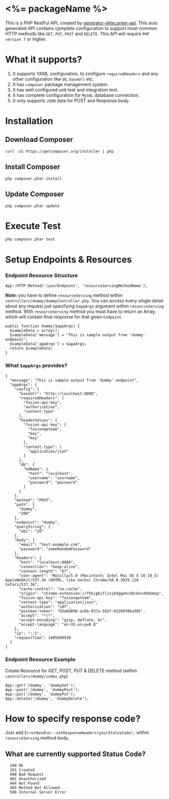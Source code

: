 # <%= packageName %>
This is a PHP RestFul API, created by [generator-elitecareer-api](https://github.com/mkhan004/generator-elitecareer-api). This auto generated API contains cpmplete configuration to support most common HTTP methods like `GET`, `PUT`, `POST` and `DELETE`. This API will require `PHP version 7` or higher. 

# What it supports?
1. It supports YAML configuration, to configure `requiredHeaders` and any other configuration like `db`, `baseUrl` etc.
2. It has `composer` package management system.
3. It has well configured unit test and integration test.
4. It has complete configuration for `MySQL` database connection.
5. It only supports `JSON` data for POST and Response body.

# Installation

## Download Composer
```
curl -sS https://getcomposer.org/installer | php
```

## Install Composer
```
php composer.phar install
```

## Update Composer
```
php composer.phar update
```

# Execute Test
```
php composer.phar test
```
# Setup Endpoints & Resources
### Endpoint Resource Structure
```
App::HTTP_Method('/yourEndpoint', 'resourceServingMethodName');
```
<b>Note: </b> you have to define `resourceServing` method within `controllers/dummy/dummyController.php`. You can access every single detail about any request just specifying `$appArgs` argument within `resourceServing` method. With `resourceServing` method you must have to return an Array, which will contain final response for that given `Endpoint`.
```
public function dummy($appArgs) {
  $sampleData = array();
  $sampleData['message'] = "This is sample output from 'dummy' endpoint";
  $sampleData['appArgs'] = $appArgs;
  return $sampleData;
}
```

### What `$appArgs` provides?
```
{
  "message": "This is sample output from 'dummy' endpoint",
  "appArgs": {
    "config": {
      "baseUrl": "http://localhost:8888",
      "requiredHeaders": [
        "fusion-api-key",
        "authorization",
        "content-type"
      ],
      "headerValues": {
        "fusion-api-key": [
          "fusionqateam",
          "key",
          "key"
        ],
        "content-type": [
          "application/json"
        ]
      },
      "db": {
        "bdName": {
          "host": "localhost",
          "username": "username",
          "password": "password"
        }
      }
    },
    "method": "POST",
    "path": [
      "dummy",
      "200"
    ],
    "endpoint": "dummy",
    "queryString": {
      "abc": "20"
    },
    "body": {
      "email": "test.example.com",
      "password": "someRandomPassword"
    },
    "headers": {
      "host": "localhost:8888",
      "connection": "keep-alive",
      "content-length": "67",
      "user-agent": "Mozilla/5.0 (Macintosh; Intel Mac OS X 10_10_5) AppleWebKit/537.36 (KHTML, like Gecko) Chrome/58.0.3029.110 Safari/537.36",
      "cache-control": "no-cache",
      "origin": "chrome-extension://fhbjgbiflinjbdggehcddcbncdddomop",
      "fusion-api-key": "fusionqateam",
      "content-type": "application/json",
      "authorization": "sdf",
      "postman-token": "b5e0d896-ac6b-937a-583f-92289706a305",
      "accept": "*/*",
      "accept-encoding": "gzip, deflate, br",
      "accept-language": "en-US,en;q=0.8"
    },
    "ip": "::1",
    "requestTime": 1495999930
  }
}
```
### Endpoint Resource Example

Create Resource for GET, POST, PUT & DELETE method (within `controllers/dummy/index.php`)
```
App::get('/dummy', 'dummyGet');
App::post('/dummy', 'dummyPost');
App::put('/dummy', 'dummyPut');
App::delete('/dummy', 'dummyDelete');
```

# How to specify response code?
Just add `ErrorHandler::setResponseHeaders(yourStatusCode);` within `resourceServing` method body.

## What are currently supported Status Code?
```
  200 OK
  201 Created
  400 Bad Request
  401 Unauthorized
  404 Not Found
  405 Method Not Allowed
  500 Internal Server Error
```
